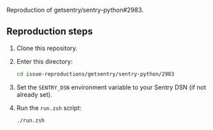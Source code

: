 Reproduction of getsentry/sentry-python#2983.

## Reproduction steps

1. Clone this repository.
2. Enter this directory:

   ```zsh
   cd issue-reproductions/getsentry/sentry-python/2983
   ```

3. Set the `SENTRY_DSN` environment variable to your Sentry DSN (if not already set).
4. Run the `run.zsh` script:

   ```zsh
   ./run.zsh
   ```
